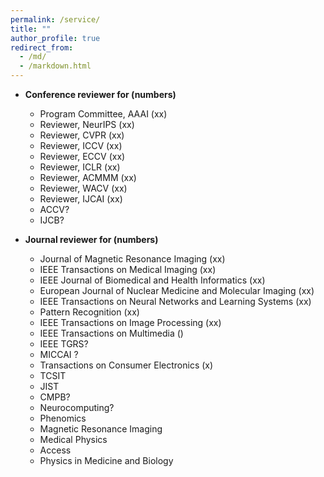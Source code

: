 ```yaml
---
permalink: /service/
title: ""
author_profile: true
redirect_from: 
  - /md/
  - /markdown.html
---
```


- **Conference reviewer for (numbers)**
  - Program Committee, AAAI (xx)
  - Reviewer, NeurIPS (xx)
  - Reviewer, CVPR (xx)
  - Reviewer, ICCV (xx)
  - Reviewer, ECCV (xx)
  - Reviewer, ICLR (xx)
  - Reviewer, ACMMM (xx)
  - Reviewer, WACV (xx)
  - Reviewer, IJCAI (xx)
  - ACCV?
  - IJCB?

- **Journal reviewer for (numbers)**
  - Journal of Magnetic Resonance Imaging (xx)
  - IEEE Transactions on Medical Imaging (xx)
  - IEEE Journal of Biomedical and Health Informatics (xx)
  - European Journal of Nuclear Medicine and Molecular Imaging (xx)
  - IEEE Transactions on Neural Networks and Learning Systems (xx)
  - Pattern Recognition (xx)
  - IEEE Transactions on Image Processing (xx)
  - IEEE Transactions on Multimedia ()
  - IEEE TGRS?
  - MICCAI ?
  - Transactions on Consumer Electronics (x)
  - TCSIT
  - JIST
  - CMPB?
  - Neurocomputing?
  - Phenomics
  - Magnetic Resonance Imaging
  - Medical Physics
  - Access
  - Physics in Medicine and Biology
